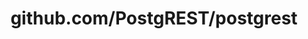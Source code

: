 ---
layout: post
title: github.com/PostgREST/postgrest
categories: link
tags: [انگلیسی, برنامه‌نویسی]
---